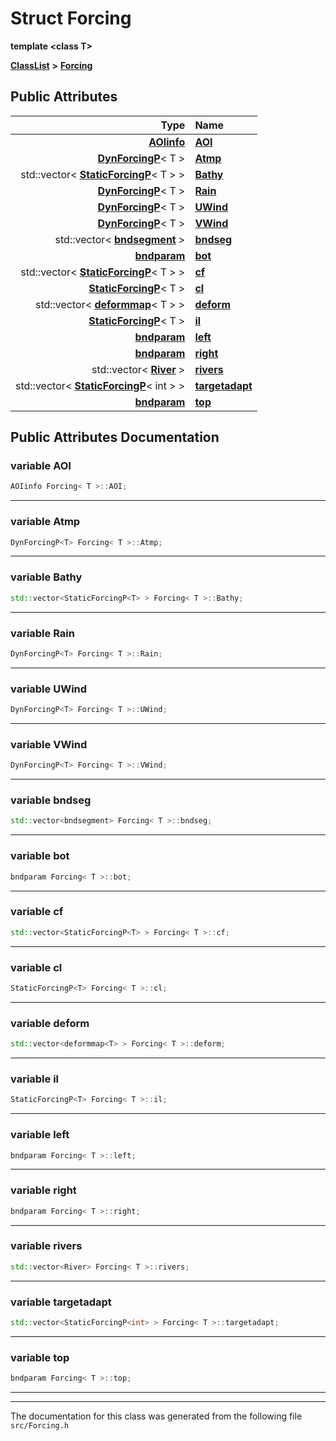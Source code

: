 

# Struct Forcing

**template &lt;class T&gt;**



[**ClassList**](annotated.md) **>** [**Forcing**](structForcing.md)


























## Public Attributes

| Type | Name |
| ---: | :--- |
|  [**AOIinfo**](classAOIinfo.md) | [**AOI**](#variable-aoi)  <br> |
|  [**DynForcingP**](structDynForcingP.md)&lt; T &gt; | [**Atmp**](#variable-atmp)  <br> |
|  std::vector&lt; [**StaticForcingP**](structStaticForcingP.md)&lt; T &gt; &gt; | [**Bathy**](#variable-bathy)  <br> |
|  [**DynForcingP**](structDynForcingP.md)&lt; T &gt; | [**Rain**](#variable-rain)  <br> |
|  [**DynForcingP**](structDynForcingP.md)&lt; T &gt; | [**UWind**](#variable-uwind)  <br> |
|  [**DynForcingP**](structDynForcingP.md)&lt; T &gt; | [**VWind**](#variable-vwind)  <br> |
|  std::vector&lt; [**bndsegment**](classbndsegment.md) &gt; | [**bndseg**](#variable-bndseg)  <br> |
|  [**bndparam**](classbndparam.md) | [**bot**](#variable-bot)  <br> |
|  std::vector&lt; [**StaticForcingP**](structStaticForcingP.md)&lt; T &gt; &gt; | [**cf**](#variable-cf)  <br> |
|  [**StaticForcingP**](structStaticForcingP.md)&lt; T &gt; | [**cl**](#variable-cl)  <br> |
|  std::vector&lt; [**deformmap**](classdeformmap.md)&lt; T &gt; &gt; | [**deform**](#variable-deform)  <br> |
|  [**StaticForcingP**](structStaticForcingP.md)&lt; T &gt; | [**il**](#variable-il)  <br> |
|  [**bndparam**](classbndparam.md) | [**left**](#variable-left)  <br> |
|  [**bndparam**](classbndparam.md) | [**right**](#variable-right)  <br> |
|  std::vector&lt; [**River**](classRiver.md) &gt; | [**rivers**](#variable-rivers)  <br> |
|  std::vector&lt; [**StaticForcingP**](structStaticForcingP.md)&lt; int &gt; &gt; | [**targetadapt**](#variable-targetadapt)  <br> |
|  [**bndparam**](classbndparam.md) | [**top**](#variable-top)  <br> |












































## Public Attributes Documentation




### variable AOI 

```C++
AOIinfo Forcing< T >::AOI;
```




<hr>



### variable Atmp 

```C++
DynForcingP<T> Forcing< T >::Atmp;
```




<hr>



### variable Bathy 

```C++
std::vector<StaticForcingP<T> > Forcing< T >::Bathy;
```




<hr>



### variable Rain 

```C++
DynForcingP<T> Forcing< T >::Rain;
```




<hr>



### variable UWind 

```C++
DynForcingP<T> Forcing< T >::UWind;
```




<hr>



### variable VWind 

```C++
DynForcingP<T> Forcing< T >::VWind;
```




<hr>



### variable bndseg 

```C++
std::vector<bndsegment> Forcing< T >::bndseg;
```




<hr>



### variable bot 

```C++
bndparam Forcing< T >::bot;
```




<hr>



### variable cf 

```C++
std::vector<StaticForcingP<T> > Forcing< T >::cf;
```




<hr>



### variable cl 

```C++
StaticForcingP<T> Forcing< T >::cl;
```




<hr>



### variable deform 

```C++
std::vector<deformmap<T> > Forcing< T >::deform;
```




<hr>



### variable il 

```C++
StaticForcingP<T> Forcing< T >::il;
```




<hr>



### variable left 

```C++
bndparam Forcing< T >::left;
```




<hr>



### variable right 

```C++
bndparam Forcing< T >::right;
```




<hr>



### variable rivers 

```C++
std::vector<River> Forcing< T >::rivers;
```




<hr>



### variable targetadapt 

```C++
std::vector<StaticForcingP<int> > Forcing< T >::targetadapt;
```




<hr>



### variable top 

```C++
bndparam Forcing< T >::top;
```




<hr>

------------------------------
The documentation for this class was generated from the following file `src/Forcing.h`

